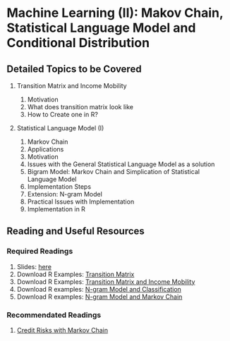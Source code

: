 # Machine Learning (II): Makov Chain, Statistical Language Model and Conditional Distribution

## Detailed Topics to be Covered

1. Transition Matrix and Income Mobility

    1. Motivation
    2. What does transition matrix look like
    3. How to Create one in R?

    
2. Statistical Language Model (I)

    1. Markov Chain
    2. Applications
    3. Motivation
    4. Issues with the General Statistical Language Model as a solution
    5. Bigram Model: Markov Chain and Simplication of Statistical Language Model
    6. Implementation Steps
    7. Extension: N-gram Model
    8. Practical Issues with Implementation
    9. Implementation in R

    
## Reading and Useful Resources

### Required Readings

1. Slides: [here](../lecture/mv03_cond_dist02.pdf)
2. Download R Examples: [Transition Matrix](../lecture/example/mv03_cond_dist_mobility.R)
3. Download R Examples: [Transition Matrix and Income Mobility](../lecture/example/mv03_cond_dist_mobility02.R)
4. Download R examples: [N-gram Model and Classification](../lecture/example/mv03_cond_dist_ngram.R)
5. Download R examples: [N-gram Model and Markov Chain](../lecture/example/mv03_cond_dist_ngram_markov.R)


### Recommendated Readings

1. [Credit Risks with Markov Chain](https://bookdown.org/wfoote01/faur/credit-risk.html#it-depends)
